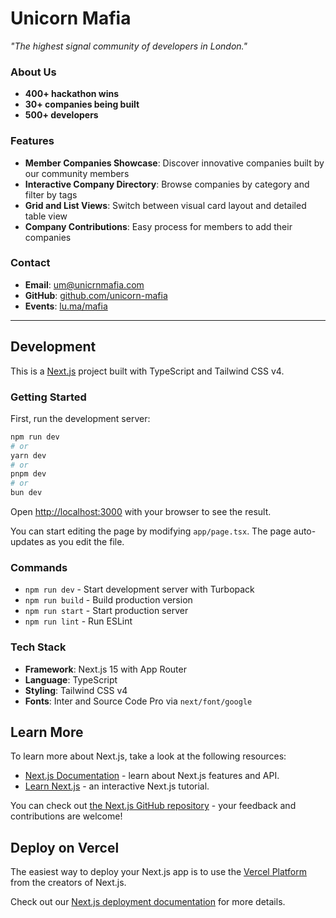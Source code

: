 # Unicorn Mafia

*"The highest signal community of developers in London."*

### About Us

- **400+ hackathon wins**
- **30+ companies being built**
- **500+ developers**

### Features

- **Member Companies Showcase**: Discover innovative companies built by our community members
- **Interactive Company Directory**: Browse companies by category and filter by tags
- **Grid and List Views**: Switch between visual card layout and detailed table view
- **Company Contributions**: Easy process for members to add their companies

### Contact

- **Email**: um@unicrnmafia.com
- **GitHub**: [github.com/unicorn-mafia](https://github.com/unicorn-mafia)
- **Events**: [lu.ma/mafia](https://lu.ma/mafia?period=past)

---

## Development

This is a [Next.js](https://nextjs.org) project built with TypeScript and Tailwind CSS v4.

### Getting Started

First, run the development server:

```bash
npm run dev
# or
yarn dev
# or
pnpm dev
# or
bun dev
```

Open [http://localhost:3000](http://localhost:3000) with your browser to see the result.

You can start editing the page by modifying `app/page.tsx`. The page auto-updates as you edit the file.

### Commands

- `npm run dev` - Start development server with Turbopack
- `npm run build` - Build production version
- `npm run start` - Start production server
- `npm run lint` - Run ESLint

### Tech Stack

- **Framework**: Next.js 15 with App Router
- **Language**: TypeScript
- **Styling**: Tailwind CSS v4
- **Fonts**: Inter and Source Code Pro via `next/font/google`

## Learn More

To learn more about Next.js, take a look at the following resources:

- [Next.js Documentation](https://nextjs.org/docs) - learn about Next.js features and API.
- [Learn Next.js](https://nextjs.org/learn) - an interactive Next.js tutorial.

You can check out [the Next.js GitHub repository](https://github.com/vercel/next.js) - your feedback and contributions are welcome!

## Deploy on Vercel

The easiest way to deploy your Next.js app is to use the [Vercel Platform](https://vercel.com/new?utm_medium=default-template&filter=next.js&utm_source=create-next-app&utm_campaign=create-next-app-readme) from the creators of Next.js.

Check out our [Next.js deployment documentation](https://nextjs.org/docs/app/building-your-application/deploying) for more details.
